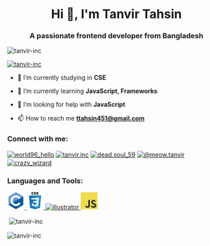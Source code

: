 <h1 align="center">Hi 👋, I'm Tanvir Tahsin</h1>
<h3 align="center">A passionate frontend developer from Bangladesh</h3>

<p align="left"> <img src="https://komarev.com/ghpvc/?username=tanvir-inc&label=Profile%20views&color=0e75b6&style=flat" alt="tanvir-inc" /> </p>

<p align="left"> <a href="https://github.com/ryo-ma/github-profile-trophy"><img src="https://github-profile-trophy.vercel.app/?username=tanvir-inc" alt="tanvir-inc" /></a> </p>

- 🔭 I’m currently studying in **CSE**

- 🌱 I’m currently learning **JavaScript, Frameworks**

- 🤝 I’m looking for help with **JavaScript**

- 📫 How to reach me **ttahsin451@gmail.com**

<h3 align="left">Connect with me:</h3>
<p align="left">
<a href="https://twitter.com/world96_hello" target="blank"><img align="center" src="https://raw.githubusercontent.com/rahuldkjain/github-profile-readme-generator/master/src/images/icons/Social/twitter.svg" alt="world96_hello" height="30" width="40" /></a>
<a href="https://fb.com/tanvir.inc" target="blank"><img align="center" src="https://raw.githubusercontent.com/rahuldkjain/github-profile-readme-generator/master/src/images/icons/Social/facebook.svg" alt="tanvir.inc" height="30" width="40" /></a>
<a href="https://instagram.com/dead.soul_59" target="blank"><img align="center" src="https://raw.githubusercontent.com/rahuldkjain/github-profile-readme-generator/master/src/images/icons/Social/instagram.svg" alt="dead.soul_59" height="30" width="40" /></a>
<a href="https://www.youtube.com/@meow.tanvir" target="blank"><img align="center" src="https://raw.githubusercontent.com/rahuldkjain/github-profile-readme-generator/master/src/images/icons/Social/youtube.svg" alt="@meow.tanvir" height="30" width="40" /></a>
<a href="https://codeforces.com/profile/crazy_wizard" target="blank"><img align="center" src="https://raw.githubusercontent.com/rahuldkjain/github-profile-readme-generator/master/src/images/icons/Social/codeforces.svg" alt="crazy_wizard" height="30" width="40" /></a>
</p>

<h3 align="left">Languages and Tools:</h3>
<p align="left"> <a href="https://www.cprogramming.com/" target="_blank" rel="noreferrer"> <img src="https://raw.githubusercontent.com/devicons/devicon/master/icons/c/c-original.svg" alt="c" width="40" height="40"/> </a> <a href="https://www.w3schools.com/css/" target="_blank" rel="noreferrer"> <img src="https://raw.githubusercontent.com/devicons/devicon/master/icons/css3/css3-original-wordmark.svg" alt="css3" width="40" height="40"/> </a> <a href="https://www.adobe.com/in/products/illustrator.html" target="_blank" rel="noreferrer"> <img src="https://www.vectorlogo.zone/logos/adobe_illustrator/adobe_illustrator-icon.svg" alt="illustrator" width="40" height="40"/> </a> <a href="https://developer.mozilla.org/en-US/docs/Web/JavaScript" target="_blank" rel="noreferrer"> <img src="https://raw.githubusercontent.com/devicons/devicon/master/icons/javascript/javascript-original.svg" alt="javascript" width="40" height="40"/> </a> </p>

<p>&nbsp;<img align="center" src="https://github-readme-stats.vercel.app/api?username=tanvir-inc&show_icons=true&locale=en" alt="tanvir-inc" /></p>

<p><img align="center" src="https://github-readme-streak-stats.herokuapp.com/?user=tanvir-inc&" alt="tanvir-inc" /></p>
